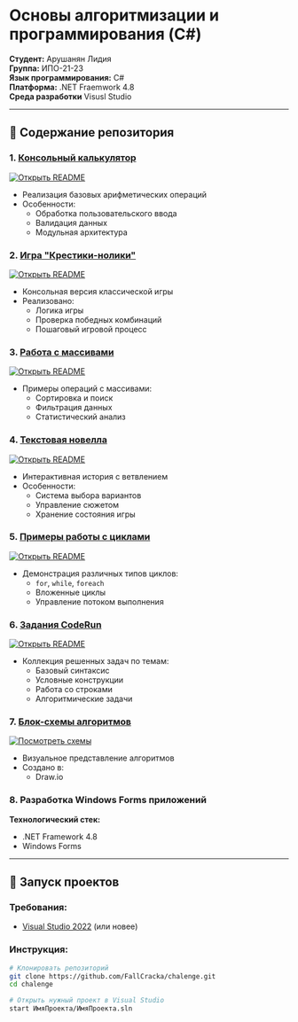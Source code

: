 # Основы алгоритмизации и программирования (C#)

**Студент:** Арушанян Лидия  
**Группа:** ИПО-21-23  
**Язык программирования:** C#  
**Платформа:** .NET Fraemwork 4.8  
**Среда разработки** Visusl Studio

---

## 📌 Содержание репозитория

### 1. [Консольный калькулятор](calculat-main/)
[![Открыть README](https://img.shields.io/badge/Проект-Калькулятор-blue)](calculat-main/)
- Реализация базовых арифметических операций
- Особенности:
  - Обработка пользовательского ввода
  - Валидация данных
  - Модульная архитектура

### 2. [Игра "Крестики-нолики"](крестики%20нолики/)
[![Открыть README](https://img.shields.io/badge/Проект-Крестики--нолики-green)](крестики%20нолики/)
- Консольная версия классической игры
- Реализовано:
  - Логика игры
  - Проверка победных комбинаций
  - Пошаговый игровой процесс

### 3. [Работа с массивами](массивы/)
[![Открыть README](https://img.shields.io/badge/Проект-Массивы-orange)](массивы/)
- Примеры операций с массивами:
  - Сортировка и поиск
  - Фильтрация данных
  - Статистический анализ

### 4. [Текстовая новелла](циклы/новелла/)
[![Открыть README](https://img.shields.io/badge/Проект-Новелла-purple)](циклы/новелла/)
- Интерактивная история с ветвлением
- Особенности:
  - Система выбора вариантов
  - Управление сюжетом
  - Хранение состояния игры

### 5. [Примеры работы с циклами](циклы/)
[![Открыть README](https://img.shields.io/badge/Проект-Циклы-yellow)](циклы/)
- Демонстрация различных типов циклов:
  - `for`, `while`, `foreach`
  - Вложенные циклы
  - Управление потоком выполнения

### 6. [Задания CodeRun](code-pen/)
[![Открыть README](https://img.shields.io/badge/Задания-CodeRun-red)](code-pen/)
- Коллекция решенных задач по темам:
  - Базовый синтаксис
  - Условные конструкции
  - Работа со строками
  - Алгоритмические задачи

### 7. [Блок-схемы алгоритмов](блок-схемы/)
[![Посмотреть схемы](https://img.shields.io/badge/Документы-Блок--схемы-lightgrey)](блок-схемы/)
- Визуальное представление алгоритмов
- Создано в: 
  - Draw.io


### 8. Разработка Windows Forms приложений

**Технологический стек:**
- .NET Framework 4.8
- Windows Forms



---

## 🚀 Запуск проектов

### Требования:
- [Visual Studio 2022](https://visualstudio.microsoft.com/ru/vs/) (или новее)

### Инструкция:
```bash
# Клонировать репозиторий
git clone https://github.com/FallCracka/chalenge.git
cd chalenge

# Открыть нужный проект в Visual Studio
start ИмяПроекта/ИмяПроекта.sln
